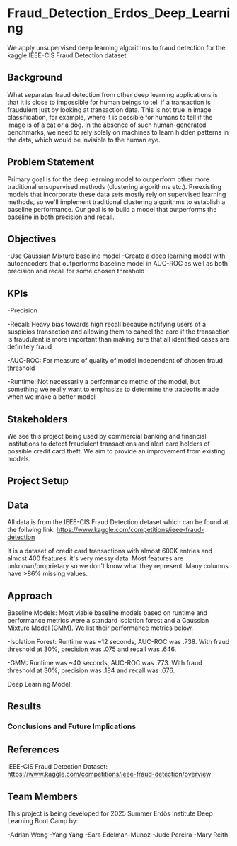 # Fraud_Detection_Erdos_Deep_Learning
We apply unsupervised deep learning algorithms to fraud detection for the kaggle IEEE-CIS Fraud Detection dataset
## Background
What separates fraud detection from other deep learning applications is that it is close to impossible for human beings to tell if a transaction is fraudulent just by looking at transaction data. This is not true in image classification, for example, where it is possible for humans to tell if the image is of a cat or a dog. In the absence of such human-generated benchmarks, we need to rely solely on machines to learn hidden patterns in the data, which would be invisible to the human eye.

## Problem Statement
Primary goal is for the deep learning model to outperform other more traditional unsupervised methods (clustering algorithms etc.). Preexisting models that incorporate these data sets mostly rely on supervised learning methods, so we'll implement traditional clustering algorithms to establish a baseline performance. Our goal is to build a model that outperforms the baseline in both precision and recall. 

## Objectives

-Use Gaussian Mixture baseline model
-Create a deep learning model with autoencoders that outperforms baseline model in AUC-ROC as well as both precision and recall for some chosen threshold
## KPIs
-Precision

-Recall: Heavy bias towards high recall because notifying users of a suspicios transaction and allowing them to cancel the card if the transaction is fraudulent is more important than making sure that all identified cases are definitely fraud

-AUC-ROC: For measure of quality of model independent of chosen fraud threshold

-Runtime: Not necessarily a performance metric of the model, but something we really want to emphasize to determine the tradeoffs made when we make a better model
## Stakeholders
We see this project being used by commercial banking and financial institutions to detect fraudulent transactions and alert card holders of possible credit card theft. We aim to provide an improvement from existing models. 

## Project Setup

## Data
All data is from the IEEE-CIS Fraud Detection detaset which can be found at the follwing link: 
https://www.kaggle.com/competitions/ieee-fraud-detection

It is a dataset of credit card transactions with almost 600K entries and almost 400 features. it's very messy data. Most features are unknown/proprietary so we don't know what they represent. Many columns have >86% missing values. 

## Approach
Baseline Models: Most viable baseline models based on runtime and performance metrics were a standard isolation forest and a Gaussian Mixture Model (GMM). We list their performance metrics below. 

-Isolation Forest: Runtime was ~12 seconds, AUC-ROC was .738.
With fraud threshold at 30%, precision was .075 and recall was .646. 

-GMM: Runtime was ~40 seconds, AUC-ROC was .773.
With fraud threshold at 30%, precision was .184 and recall was .676. 




Deep Learning Model: 

## Results
### Conclusions and Future Implications
## References
IEEE-CIS Fraud Detection Dataset: https://www.kaggle.com/competitions/ieee-fraud-detection/overview

## Team Members
This project is being developed for 2025 Summer Erdös Institute Deep Learning Boot Camp by:

-Adrian Wong 
-Yang Yang 
-Sara Edelman-Munoz
-Jude Pereira
-Mary Reith 

